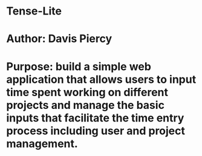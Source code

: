 # Tense-Lite
# Author: Davis Piercy
# Purpose: build a simple web application that allows users to input time spent working on different projects and manage the basic inputs that facilitate the time entry process including user and project management.
